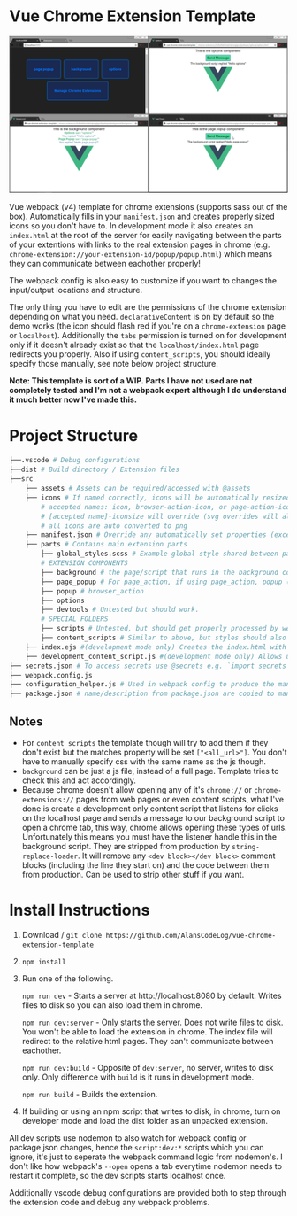 
# Vue Chrome Extension Template

![Example](./docs/images/example.png)  

Vue webpack (v4) template for chrome extensions (supports sass out of the box). Automatically fills in your `manifest.json` and creates properly sized icons so you don't have to. In development mode it also creates an `index.html` at the root of the server for easily navigating between the parts of your extentions with links to the real extension pages in chrome (e.g. `chrome-extension://your-extension-id/popup/popup.html`) which means they can communicate between eachother properly!

The webpack config is also easy to customize if you want to changes the input/output locations and structure.

The only thing you have to edit are the permissions of the chrome extension depending on what you need. `declarativeContent` is on by default so the demo works (the icon should flash red if you're on a `chrome-extension` page or `localhost`). Additionally the `tabs` permission is turned on for development only if it doesn't already exist so that the `localhost/index.html` page redirects you properly. Also if using `content_scripts`, you should ideally specify those manually, see note below project structure.

**Note: This template is sort of a WIP. Parts I have not used are not completely tested and I'm not a webpack expert although I do understand it much better now I've made this.**

# Project Structure

```bash
├──.vscode # Debug configurations
├──dist # Build directory / Extension files
├──src
	├── assets # Assets can be required/accessed with @assets
	├── icons # If named correctly, icons will be automatically resized and appended to manifest.json.
		# accepted names: icon, browser-action-icon, or page-action-icon
		# [accepted name]-iconsize will override (svg overrides will also be resized properly)
		# all icons are auto converted to png
	├── manifest.json # Override any automatically set properties (except file/icon locations)
	├── parts # Contains main extension parts
		├── global_styles.scss # Example global style shared between parts of the extension.
		# EXTENSION COMPONENTS
		├── background # the page/script that runs in the background controlling the extension
		├── page_popup # For page_action, if using page_action, popup (browser_action) can't be used.
		├── popup # browser_action
		├── options
		├── devtools # Untested but should work.
		# SPECIAL FOLDERS
		├── scripts # Untested, but should get properly processed by webpack and injected into manifest.json
		├── content_scripts # Similar to above, but styles should also get processed.
	├── index.ejs #(development mode only) Creates the index.html with links to the extension's parts.
	├── development_content_script.js #(development mode only) Allows us to open chrome urls, see note.
├── secrets.json # To access secrets use @secrets e.g. `import secrets from "@secrets"`
├── webpack.config.js
├── configuration_helper.js # Used in webpack config to produce the manigest.json, output paths can be modified from here.
├── package.json # name/description from package.json are copied to manifest.json if none exist.
```

## Notes

- For `content_scripts` the template though will try to add them if they don't exist but the matches property will be set `["<all_url>"]`. You don't have to manually specify css with the same name as the js though.
- `background` can be just a js file, instead of a full page. Template tries to check this and act accordingly.
- Because chrome doesn't allow opening any of it's `chrome://` or `chrome-extensions://` pages from web pages or even content scripts, what I've done is create a development only content script that listens for clicks on the localhost page and sends a message to our background script to open a chrome tab, this way, chrome allows opening these types of urls. Unfortunately this means you must have the listener handle this in the background script. They are stripped from production by `string-replace-loader`. It will remove any `<dev block></dev block>` comment blocks (including the line they start on) and the code between them from production. Can be used to strip other stuff if you want.

# Install Instructions

1. Download / `git clone https://github.com/AlansCodeLog/vue-chrome-extension-template`

2. `npm install`

3. Run one of the following.

	`npm run dev` - Starts a server at http://localhost:8080 by default. Writes files to disk so you can also load them in chrome.

	`npm run dev:server` - Only starts the server. Does not write files to disk. You won't be able to load the extension in chrome. The index file will redirect to the relative html pages. They can't communicate between eachother.

	`npm run dev:build` - Opposite of `dev:server`, no server, writes to disk only. Only difference with `build` is it runs in development mode.

	`npm run build` - Builds the extension.

4. If building or using an npm script that writes to disk, in chrome, turn on developer mode and load the dist folder as an unpacked extension.

All dev scripts use nodemon to also watch for webpack config or package.json changes, hence the `script:dev:*` scripts which you can ignore, it's just to seperate the webpack command logic from nodemon's. I don't like how webpack's `--open` opens a tab everytime nodemon needs to restart it complete, so the dev scripts starts localhost once.

Additionally vscode debug configurations are provided both to step through the extension code and debug any webpack problems.